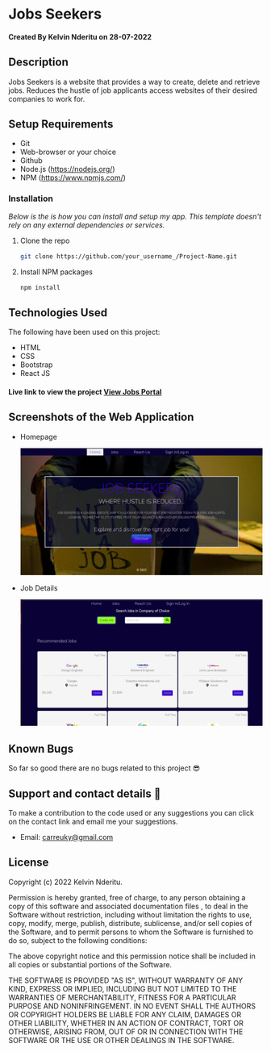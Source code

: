 # Jobs Seekers

#### Created By Kelvin Nderitu on 28-07-2022

## Description

Jobs Seekers is a website that provides a way to create, delete and retrieve jobs. Reduces the hustle of job applicants access websites of their desired companies to work for.

## Setup Requirements

- Git
- Web-browser or your choice
- Github
- Node.js (https://nodejs.org/)
- NPM (https://www.npmjs.com/)

### Installation

_Below is the is how you can install and setup my app. This template doesn't rely on any external dependencies or services._

1. Clone the repo
   ```sh
   git clone https://github.com/your_username_/Project-Name.git
   ```
2. Install NPM packages
   ```sh
   npm install
   ```

<!-- USAGE EXAMPLES -->

## Technologies Used

The following have been used on this project:

- HTML
- CSS
- Bootstrap
- React JS

#### Live link to view the project <a href="https://drive.google.com/file/d/1LGem62hwxZxwGbvzhkbdNgb_6cAf8Oqa/view?usp=sharing">View Jobs Portal</a>

## Screenshots of the Web Application

- Homepage

  <img src="./public/images/jb.png" alt="screenshot" />

- Job Details

  <img src="./public/images/jb1.png" alt="screenshot" />

<!-- - Create Job Form Page

  <img src="./screenshots/Create Job Page.png" alt="screenshot" /> -->

<!-- - Jobs List

  <img src="./screenshots/Jobs List.png" alt="screenshot" />

- Login Page

  <img src="./screenshots/Login.png" alt="screenshot" />

- Register Page

  <img src="./screenshots/Register.png" alt="screenshot" /> -->

## Known Bugs

So far so good there are no bugs related to this project 😎

## Support and contact details 🙂

To make a contribution to the code used or any suggestions you can click on the contact link and email me your suggestions.

- Email: carreuky@gmail.com

## License

Copyright (c) 2022 Kelvin Nderitu.

Permission is hereby granted, free of charge, to any person obtaining a copy
of this software and associated documentation files , to deal
in the Software without restriction, including without limitation the rights
to use, copy, modify, merge, publish, distribute, sublicense, and/or sell
copies of the Software, and to permit persons to whom the Software is
furnished to do so, subject to the following conditions:

The above copyright notice and this permission notice shall be included in all
copies or substantial portions of the Software.

THE SOFTWARE IS PROVIDED "AS IS", WITHOUT WARRANTY OF ANY KIND, EXPRESS OR
IMPLIED, INCLUDING BUT NOT LIMITED TO THE WARRANTIES OF MERCHANTABILITY,
FITNESS FOR A PARTICULAR PURPOSE AND NONINFRINGEMENT. IN NO EVENT SHALL THE
AUTHORS OR COPYRIGHT HOLDERS BE LIABLE FOR ANY CLAIM, DAMAGES OR OTHER
LIABILITY, WHETHER IN AN ACTION OF CONTRACT, TORT OR OTHERWISE, ARISING FROM,
OUT OF OR IN CONNECTION WITH THE SOFTWARE OR THE USE OR OTHER DEALINGS IN THE
SOFTWARE.
